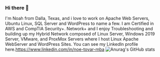 ### Hi there 👋
I'm Noah from Dalla, Texas, and i love to work on Apache Web Servers, Ubuntu Linux, SQL Server and WordPress to name a few. I am Certified in AWS and CompTIA Security+. Network+ and I enjoy Troubleshooting and 
building up my Hybrid Network composed of Linux Server, Windows 2019 Server, VMware, and ProxMox Servers where I host Linux Apache WebServer and WordPress Sites. You can see my LinkedIn profile here.https://www.linkedin.com/in/noe-tovar-mba
![Anurag's GitHub stats](https://github-readme-stats.vercel.app/api?username=noetovar5&theme=dark&show_icons=true)
<!--
**noetovar5/noetovar5** is a ✨ _special_ ✨ repository because its `README.md` (this file) appears on your GitHub profile.

Here are some ideas to get you started:

- 🔭 I’m currently working on ...
- 🌱 I’m currently learning ...
- 👯 I’m looking to collaborate on ...
- 🤔 I’m looking for help with ...
- 💬 Ask me about ...
- 📫 How to reach me: ...
- 😄 Pronouns: ...
- ⚡ Fun fact: ...
-->
